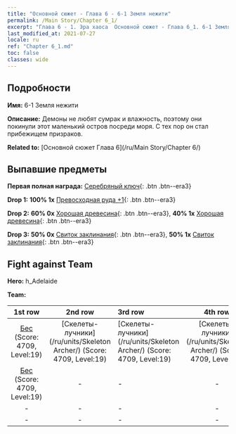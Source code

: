```yaml
---
title: "Основной сюжет - Глава 6 - 6-1 Земля нежити"
permalink: /Main Story/Chapter 6_1/
excerpt: "Глава 6 - 1. Эра хаоса  Основной сюжет - Глава 6_1. 6-1 Земля нежити"
last_modified_at: 2021-07-27
locale: ru
ref: "Chapter 6_1.md"
toc: false
classes: wide
---
```


## Подробности

 **Имя:** 6-1 Земля нежити

 **Описание:** Демоны не любят сумрак и влажность, поэтому они покинули этот маленький остров посреди моря. С тех пор он стал прибежищем призраков.

 **Related to:** [Основной сюжет Глава 6](/ru/Main Story/Chapter 6/)

## Выпавшие предметы

 **Первая полная награда:** [Серебряный ключ](/ItemsRU/con_693/){: .btn .btn--era3}

 **Drop 1:** **100% 1x** [Превосходная руда +1](/ItemsRU/mat_19/){: .btn .btn--era3}

 **Drop 2:** **60% 0x** [Хорошая древесина](/ItemsRU/mat_13/){: .btn .btn--era3}, **40% 1x** [Хорошая древесина](/ItemsRU/mat_13/){: .btn .btn--era3}

 **Drop 3:** **50% 0x** [Свиток заклинания](/ItemsRU/con_694/){: .btn .btn--era3}, **50% 1x** [Свиток заклинания](/ItemsRU/con_694/){: .btn .btn--era3}


## Fight against Team
 **Hero:** h_Adelaide

 **Team:**


  | 1st row | 2nd row | 3rd row | 4th row |
  |:----:|:----:|:----|:----:|
  | [Бес](/ru/units/Imp/) (Score: 4709, Level:19)  | [Скелеты-лучники](/ru/units/Skeleton Archer/) (Score: 4709, Level:19)  | [Скелеты-лучники](/ru/units/Skeleton Archer/) (Score: 4709, Level:19)  | [Скелеты-лучники](/ru/units/Skeleton Archer/) (Score: 4709, Level:19)  |
  | [Бес](/ru/units/Imp/) (Score: 4709, Level:19)  | - | - | - |
  | - | - | - | - |
  | - | - | - | - |


